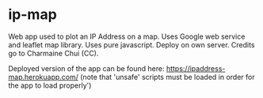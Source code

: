 # ip-map
Web app used to plot an IP Address on a map. Uses Google web service and leaflet map library.
Uses pure javascript. Deploy on own server. 
Credits go to Charmaine Chui (CC).

Deployed version of the app can be found here: https://ipaddress-map.herokuapp.com/ (note that 'unsafe' scripts must be loaded in order for the app to load properly')
